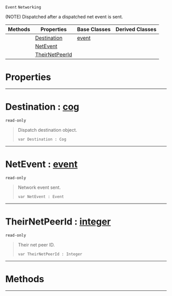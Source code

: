  `Event` `Networking`



(NOTE) Dispatched after a dispatched net event is sent.

|Methods|Properties|Base Classes|Derived Classes|
|---|---|---|---|
| |[ Destination](https://plasmaengine.github.io/PlasmaDocs/Plasma1/C++/code_reference/class_reference/neteventsent.md#destination-plasma-engine)|[event](https://plasmaengine.github.io/PlasmaDocs/Plasma1/C++/code_reference/class_reference/event.md)| |
| |[ NetEvent](https://plasmaengine.github.io/PlasmaDocs/Plasma1/C++/code_reference/class_reference/neteventsent.md#netevent-plasma-engine-doc)| | |
| |[ TheirNetPeerId](https://plasmaengine.github.io/PlasmaDocs/Plasma1/C++/code_reference/class_reference/neteventsent.md#theirnetpeerid-plasma-engi)| | |


 #  Properties


---  
 #  Destination : [cog](https://plasmaengine.github.io/PlasmaDocs/Plasma1/C++/code_reference/class_reference/cog.md)

 `read-only`

> Dispatch destination object.
> ``` lang=cpp, name=Lightning
> var Destination : Cog


---  
 #  NetEvent : [event](https://plasmaengine.github.io/PlasmaDocs/Plasma1/C++/code_reference/class_reference/event.md)

 `read-only`

> Network event sent.
> ``` lang=cpp, name=Lightning
> var NetEvent : Event


---  
 #  TheirNetPeerId : [integer](https://plasmaengine.github.io/PlasmaDocs/Plasma1/C++/code_reference/lightning_base_types/integer.md)

 `read-only`

> Their net peer ID.
> ``` lang=cpp, name=Lightning
> var TheirNetPeerId : Integer


---  
 #  Methods


---  
 

 